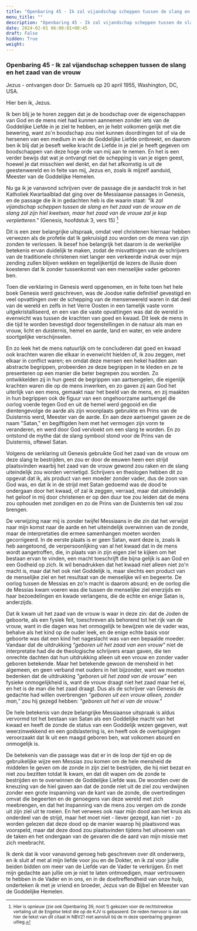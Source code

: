 ```yaml
---
title: "Openbaring 45 - Ik zal vijandschap scheppen tussen de slang en het zaad van de vrouw"
menu_title: ""
description: "Openbaring 45 - Ik zal vijandschap scheppen tussen de slang en het zaad van de vrouw"
date: 2024-02-01 06:00:01+00:45
draft: False
hidden: True
weight:
---
```

### Openbaring 45 - Ik zal vijandschap scheppen tussen de slang en het zaad van de vrouw

Jezus - ontvangen door Dr. Samuels op 20 april 1955, Washington, DC, USA.

Hier ben ik, Jezus.

Ik ben blij je te horen zeggen dat je de boodschap over de eigenschappen van God en de mens niet had kunnen aannemen zonder iets van de Goddelijke Liefde in je ziel te hebben, en je hebt volkomen gelijk met die bewering, want zo'n boodschap zou niet kunnen doordringen tot of via de hersenen van een medium in wie de Goddelijke Liefde ontbreekt, en daarom ben ik blij dat je beseft welke kracht de Liefde in je ziel je heeft gegeven om boodschappen van deze hoge orde van mij aan te nemen. En het is een verder bewijs dat wat je ontvangt niet de schepping is van je eigen geest, hoewel je dat misschien wel denkt, en dat het afkomstig is uit de geestenwereld en in feite van mij, Jezus en, zoals ik mijzelf aanduid, Meester van de Goddelijke Hemelen.

Nu ga ik je vanavond schrijven over de passage die je aandacht trok in het Katholiek Kwartaalblad dat ging over de Messiaanse passages in Genesis, en de passage die ik in gedachten heb is die waarin staat: *"Ik zal vijandschap scheppen tussen de slang en het zaad van de vrouw en de slang zal zijn hiel kwetsen, maar het zaad van de vrouw zal je kop verpletteren."* (Genesis, hoofdstuk 3, vers 15) [^1]

Dit is een zeer belangrijke uitspraak, omdat veel christenen hiernaar hebben verwezen als de profetie dat Ik gekruisigd zou worden om de mens van zijn zonden te verlossen. Ik besef hoe belangrijk het daarom is de werkelijke betekenis ervan duidelijk te maken, zodat de misvattingen van de schrijvers van de traditionele christenen niet langer een verkeerde indruk over mijn zending zullen blijven wekken en tegelijkertijd de lezers de illusie doen koesteren dat Ik zonder tussenkomst van een menselijke vader geboren ben.

Toen die verklaring in Genesis werd opgenomen, en in feite toen het hele boek Genesis werd geschreven, was de Joodse natie definitief gevestigd en veel opvattingen over de schepping van de mensenwereld waren in dat deel van de wereld en zelfs in het Verre Oosten in een tamelijk vaste vorm uitgekristalliseerd, en een van die vaste opvattingen was dat de wereld in evenwicht was tussen de krachten van goed en kwaad. Dit leek de mens in die tijd te worden bevestigd door tegenstellingen in de natuur als man en vrouw, licht en duisternis, hemel en aarde, land en water, en vele andere soortgelijke verschijnselen.

En zo leek het de mens natuurlijk om te concluderen dat goed en kwaad ook krachten waren die elkaar in evenwicht hielden of, ik zou zeggen, met elkaar in conflict waren; en omdat deze mensen een hekel hadden aan abstracte begrippen, probeerden ze deze begrippen in te kleden en ze te presenteren op een manier die beter begrepen zou worden. Zo ontwikkelden zij in hun geest de begrippen van aartsengelen, die eigenlijk krachten waren die op de mens inwerken, en zo gaven zij aan God het uiterlijk van een mens, gemaakt naar het beeld van de mens, en zij maakten in hun begrippen ook de figuur van een ongehoorzame aartsengel die oorlog voerde tegen God en uit de hemel werd gegooid en die dientengevolge de aarde als zijn woonplaats gebruikte en Prins van de Duisternis werd, Meester van de aarde. En aan deze aartsengel gaven ze de naam "Satan," en begiftigden hem met het vermogen zijn vorm te veranderen, en werd door God vervloekt om een slang te worden. En zo ontstond de mythe dat de slang symbool stond voor de Prins van de Duisternis, oftewel Satan.

Volgens de verklaring uit Genesis gebruikte God het zaad van de vrouw om deze slang te bestrijden, en zou er door de eeuwen heen een strijd plaatsvinden waarbij het zaad van de vrouw gewond zou raken en de slang uiteindelijk zou worden vernietigd. Schrijvers en theologen hebben dit zo opgevat dat ik, als product van een moeder zonder vader, dus de zoon van God was, en dat ik in de strijd met Satan gedoemd was de dood te ondergaan door het kwaad, of zal ik zeggen, verraad, maar dat uiteindelijk het geloof in mij door christenen er op den duur toe zou leiden dat de mens zou ophouden met zondigen en zo de Prins van de Duisternis ten val zou brengen.

De verwijzing naar mij is zonder twijfel Messiaans in die zin dat het verwijst naar mijn komst naar de aarde en het uiteindelijk overwinnen van de zonde, maar de interpretaties die ermee samenhangen moeten worden gecorrigeerd. In de eerste plaats is er geen Satan, want deze is, zoals ik heb aangetoond, de verpersoonlijking van al het kwaad dat in de mens wordt aangetroffen, die, in plaats van in zijn eigen ziel te kijken om het bestaan ervan te vinden, een macht toeschrijft die bijna gelijk is aan God en een Godheid op zich. Ik wil benadrukken dat het kwaad niet alleen niet zo'n macht is, maar dat het ook niet Goddelijk is, maar slechts een product van de menselijke ziel en het resultaat van de menselijke wil en begeerte. De oorlog tussen de Messias en zo'n macht is daarom absurd; en de oorlog die de Messias kwam voeren was die tussen de menselijke ziel enerzijds en haar bezoedelingen en kwade verlangens, die de echte en enige Satan is, anderzijds.

Dat ik kwam uit het zaad van de vrouw is waar in deze zin: dat de Joden de geboorte, als een fysiek feit, toeschreven als behorend tot het rijk van de vrouw, want in die dagen was het onmogelijk te bewijzen wie de vader was, behalve als het kind op de ouder leek, en de enige echte basis voor geboorte was dat een kind het nageslacht was van een bepaalde moeder. Vandaar dat de uitdrukking *"geboren uit het zaad van een vrouw"* niet de interpretatie had die de theologische schrijvers eraan gaven, die ten onrechte dachten dat hun uitdrukking alleen uit een vrouw en zonder vader geboren betekende. Maar het betekende gewoon de mensheid in het algemeen, en geen verband met ouders in het bijzonder, want we moeten bedenken dat de uitdrukking *"geboren uit het zaad van de vrouw"* een fysieke onmogelijkheid is, want de vrouw draagt niet het zaad maar het ei, en het is de man die het zaad draagt. Dus als de schrijver van Genesis de gedachte had willen overbrengen *"geboren uit een vrouw alleen, zonder man,"* zou hij gezegd hebben: *"geboren uit het ei van de vrouw."*

De hele betekenis van deze belangrijke Messiaanse uitspraak is aldus vervormd tot het bestaan van Satan als een Goddelijke macht van het kwaad en heeft de zonde de status van een Goddelijk wezen gegeven, wat weerzinwekkend en een godslastering is, en heeft ook de overtuigingen veroorzaakt dat Ik uit een maagd geboren ben, wat volkomen absurd en onmogelijk is.

De betekenis van die passage was dat er in de loop der tijd en op de gebruikelijke wijze een Messias zou komen om de hele mensheid de middelen te geven om de zonde in zijn ziel te bestrijden, die hij niet bezat en niet zou bezitten totdat Ik kwam, en dat dit wapen om de zonde te bestrijden en te overwinnen de Goddelijke Liefde was. De woorden over de kneuzing van de hiel gaven aan dat de zonde niet uit de ziel zou verdwijnen zonder een grote inspanning van de kant van de zonde, die overtredingen omvat die begeerten en de genoegens van deze wereld met zich meebrengen, en dat het inspanning van de mens zou vergen om de zonde uit zijn ziel uit te roeien. En het verwees ook naar mijn dood aan het kruis als onderdeel van de strijd, maar het moet niet - liever gezegd, kan niet - zo worden gelezen dat deze dood op de manier waarop hij plaatsvond was voorspeld, maar dat deze dood zou plaatsvinden tijdens het uitvoeren van de taken en het ondergaan van de gevaren die de aard van mijn missie met zich meebracht.

Ik denk dat ik voor vanavond genoeg heb geschreven over dit onderwerp, en ik sluit af met al mijn liefde voor jou en de Dokter, en ik zal voor jullie beiden bidden om meer van de Liefde van de Vader te verkrijgen. En met mijn gedachte aan jullie om je niet te laten ontmoedigen, maar vertrouwen te hebben in de Vader en in ons, en in de doeltreffendheid van onze hulp, onderteken ik met je vriend en broeder,
Jezus van de Bijbel en Meester van de Goddelijke Hemelen.
<small>

[^1]: Hier is opnieuw (zie ook Openbaring 39, noot 1) gekozen voor de rechtstreekse vertaling uit de Engelse tekst die op de KJV is gebaseerd. De reden hiervoor is dat ook hier de tekst van dit citaat in NBV21 niet aansluit bij de in deze openbaring gegeven uitleg.
